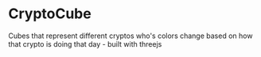 # CryptoCube
Cubes that represent different cryptos who's colors change based on how that crypto is doing that day - built with threejs
